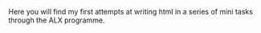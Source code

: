 Here you will find my first attempts at writing html in a series of mini tasks through the ALX programme.
